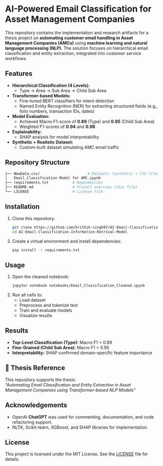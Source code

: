 # AI-Powered Email Classification for Asset Management Companies  

This repository contains the implementation and research artifacts for a thesis project on **automating customer email handling in Asset Management Companies (AMCs)** using **machine learning and natural language processing (NLP)**. The solution focuses on hierarchical email classification and entity extraction, integrated into customer service workflows.  

## Features  
- **Hierarchical Classification (4 Levels):**  
  - Type → Area → Sub Area → Child Sub Area  
- **Transformer-based Models:**  
  - Fine-tuned BERT classifiers for intent detection  
  - Named Entity Recognition (NER) for extracting structured fields (e.g., folio numbers, transaction IDs, dates)  
- **Model Evaluation:**  
  - Achieved Macro F1-score of **0.89** (Type) and **0.95** (Child Sub Area)  
  - Weighted F1-scores of **0.94** and **0.98**  
- **Explainability:**  
  - SHAP analysis for model interpretability  
- **Synthetic + Realistic Dataset:**  
  - Custom-built dataset simulating AMC email traffic  

## Repository Structure  
```bash
├── NewData.csv/                      # Datasets (synthetic + CSV files)
│   Email_Classification Model for AMC.ipynb
├── requirements.txt           # Dependencies
├── README.md                  # Project overview (this file)
└── LICENSE                    # License file
```

## Installation  
1. Clone this repository:  
   ```bash
   git clone https://github.com/hrithik-singh07/AI-Email-Classification-Information-Retrival-Model.git
   cd AI-Email-Classification-Information-Retrival-Model
   ```
2. Create a virtual environment and install dependencies:  
   ```bash
   pip install -r requirements.txt
   ```

## Usage  
1. Open the cleaned notebook:  
   ```bash
   jupyter notebook notebooks/Email_Classification_Cleaned.ipynb
   ```  
2. Run all cells to:  
   - Load dataset  
   - Preprocess and tokenize text  
   - Train and evaluate models  
   - Visualize results  

## Results  
- **Top-Level Classification (Type):** Macro F1 = 0.89  
- **Fine-Grained (Child Sub Area):** Macro F1 = 0.95  
- **Interpretability:** SHAP confirmed domain-specific feature importance  

## 📖 Thesis Reference  
This repository supports the thesis:  
*“Automating Email Classification and Entity Extraction in Asset Management Companies using Transformer-based NLP Models”*  

## Acknowledgements  
- OpenAI **ChatGPT** was used for commenting, documentation, and code refactoring support.  
- NLTK, Scikit-learn, XGBoost, and SHAP libraries for implementation.  

## License  
This project is licensed under the MIT License. See the [LICENSE](LICENSE) file for details.  
